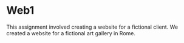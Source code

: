 # Web1
This assignment involved creating a website for a fictional client. We created a website for a fictional art gallery in Rome.